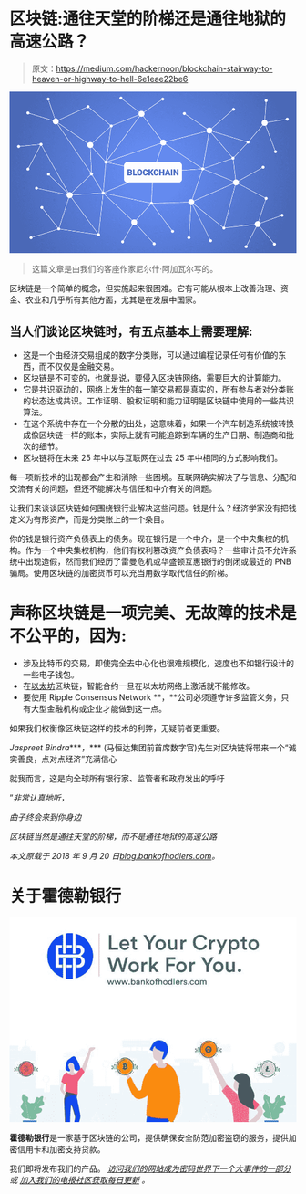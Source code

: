 # 区块链:通往天堂的阶梯还是通往地狱的高速公路？

> 原文：<https://medium.com/hackernoon/blockchain-stairway-to-heaven-or-highway-to-hell-6e1eae22be6>

![](img/3f10d0f340d0af1b32bfd8e9e2947385.png)

> 这篇文章是由我们的客座作家尼尔什·阿加瓦尔写的。

区块链是一个简单的概念，但实施起来很困难。它有可能从根本上改善治理、资金、农业和几乎所有其他方面，尤其是在发展中国家。

## 当人们谈论区块链时，有五点基本上需要理解:

*   这是一个由经济交易组成的数字分类账，可以通过编程记录任何有价值的东西，而不仅仅是金融交易。
*   区块链是不可变的，也就是说，要侵入区块链网络，需要巨大的计算能力。
*   它是共识驱动的，网络上发生的每一笔交易都是真实的，所有参与者对分类账的状态达成共识。工作证明、股权证明和能力证明是区块链中使用的一些共识算法。
*   在这个系统中存在一个分散的出处，这意味着，如果一个汽车制造系统被转换成像区块链一样的账本，实际上就有可能追踪到车辆的生产日期、制造商和批次的细节。
*   区块链将在未来 25 年中以与互联网在过去 25 年中相同的方式影响我们。

每一项新技术的出现都会产生和消除一些困境。互联网确实解决了与信息、分配和交流有关的问题，但还不能解决与信任和中介有关的问题。

让我们来谈谈区块链如何围绕银行业解决这些问题。钱是什么？经济学家没有把钱定义为有形资产，而是分类账上的一个条目。

你的钱是银行资产负债表上的债务。现在银行是一个中介，是一个中央集权的机构。作为一个中央集权机构，他们有权利篡改资产负债表吗？一些审计员不允许系统中出现造假，然而我们经历了雷曼危机或华盛顿互惠银行的倒闭或最近的 PNB 骗局。使用区块链的加密货币可以充当用数学取代信任的阶梯。

# 声称区块链是一项完美、无故障的技术是不公平的，因为:

*   涉及比特币的交易，即使完全去中心化也很难规模化，速度也不如银行设计的一些电子钱包。
*   在[以太坊](https://blog.bankofhodlers.com/ethereum-smart-contracts-makes-trading-efficient/)区块链，智能合约一旦在以太坊网络上激活就不能修改。
*   要使用 Ripple Consensus Network **，**公司必须遵守许多监管义务，只有大型金融机构或企业才能做到这一点。

如果我们权衡像区块链这样的技术的利弊，无疑前者更重要。

*Jaspreet Bindra****，*** (马恒达集团前首席数字官)先生对区块链将带来一个“诚实善良，点对点经济”充满信心

就我而言，这是向全球所有银行家、监管者和政府发出的呼吁

”*非常认真地听，*

*曲子终会来到你身边*

*区块链当然是通往天堂的阶梯，而不是通往地狱的高速公路*

*本文原载于 2018 年 9 月 20 日*[*blog.bankofhodlers.com*](https://blog.bankofhodlers.com/5-points-that-are-necessary-to-understand-blockchain/)*。*

# 关于霍德勒银行

![](img/a821b3819bed6779a4c55e9693ea8385.png)

**霍德勒银行**是一家基于区块链的公司，提供确保安全防范加密盗窃的服务，提供加密信用卡和加密支持贷款。

我们即将发布我们的产品。 [*访问我们的网站成为密码世界下一个大事件的一部分*](https://www.bankofhodlers.com/) *或* [*加入我们的电报社区获取每日更新*](https://t.me/BankofHodlers) *。*